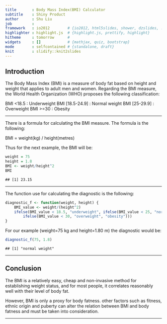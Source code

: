 ```yaml
---
title       : Body Mass Index(BMI) Calculator
subtitle    : Shiny Product
author      : Shu Liu
job         : 
framework   : io2012        # {io2012, html5slides, shower, dzslides, ...}
highlighter : highlight.js  # {highlight.js, prettify, highlight}
hitheme     : tomorrow      # 
widgets     : []            # {mathjax, quiz, bootstrap}
mode        : selfcontained # {standalone, draft}
knit        : slidify::knit2slides
---
```

## Introduction

The Body Mass Index (BMI) is a measure of body fat based on height and weight that applies to adult men and women. Regarding the BMI measure, the World Health Organization (WHO) proposes the following classification:

BMI <18.5 : Underweight
BMI [18.5-24.9] : Normal weight
BMI [25-29.9] : Overweight
BMI >=30 : Obesity

---

There is a formula for calculating the BMI measure. The formula is the following:

BMI = weight(kg) / height(metres)

Thus for the next example, the BMI will be:

```r
weight = 75
height = 1.8
BMI <- weight/height^2
BMI
```

```
## [1] 23.15
```

---
The function use for calculating the diagnostic is the following:


```r
diagnostic_f <- function(weight, height) {
    BMI_value <- weight/(height^2)
    ifelse(BMI_value < 18.5, "underweight", ifelse(BMI_value < 25, "normal weight", 
        ifelse(BMI_value < 30, "overweight", "obesity")))
}
```

For our example (weight=75 kg and height=1.80 m) the diagnostic would be:


```r
diagnostic_f(75, 1.8)
```

```
## [1] "normal weight"
```

---
## Conclusion

The BMI is a relatively easy, cheap and non-invasive method for establishing weight status, and for most people, it correlates reasonably well with their level of body fat. 

However, BMI is only a proxy for body fatness. other factors such as fitness, ethnic origin and puberty can alter the relation between BMI and body fatness and must be taken into consideration.

---
